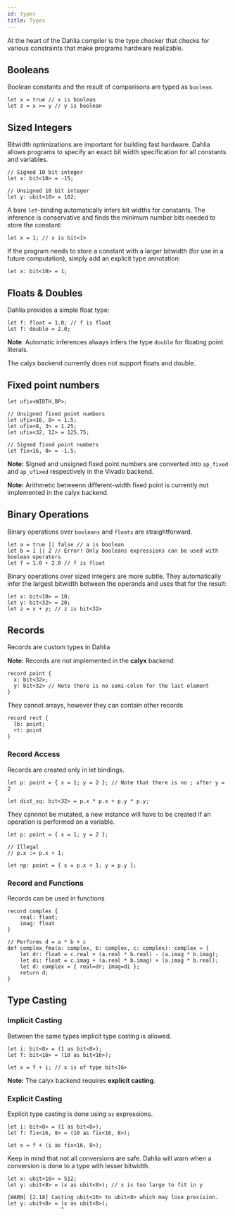 ```yaml
---
id: types
title: Types
---
```


At the heart of the Dahlia compiler is the type checker that checks for various
constraints that make programs hardware realizable.

## Booleans

Boolean constants and the result of comparisons are typed as `boolean`.

```dahlia
let x = true // x is boolean
let z = x >= y // y is boolean
```

## Sized Integers

Bitwidth optimizations are important for building fast hardware. Dahlia allows
programs to specify an exact bit width specification for all constants
and variables.

```
// Signed 10 bit integer
let x: bit<10> = -15;

// Unsigned 10 bit integer
let y: ubit<10> = 102;
```

A bare `let`-binding automatically infers bit widths for constants. The
inference is conservative and finds the minimum number bits needed to store
the constant:

```dahlia
let x = 1; // x is bit<1>
```

If the program needs to store a constant with a larger bitwidth (for use in
a future computation), simply add an explicit type annotation:

```dahlia
let x: bit<10> = 1;
```

## Floats & Doubles

Dahlia provides a simple float type:

```dahlia
let f: float = 1.0; // f is float
let f: double = 2.0;
```

**Note**: Automatic inferences always infers the type `double` for floating
point literals.

The calyx backend currently does not support floats and double.

## Fixed point numbers

```dahlia
let ufix<WIDTH,BP>;

// Unsigned fixed point numbers
let ufix<16, 8> = 1.5;
let ufix<8, 3> = 1.25;
let ufix<32, 12> = 125.75;

// Signed fixed point numbers
let fix<16, 8> = -1.5;
```

**Note:** Signed and unsigned fixed point numbers are converted into `ap_fixed` and `ap_ufixed` respectively in the Vivado backend.

**Note:** Arithmetic betweenn different-width fixed point is currently not implemented in the calyx backend.

## Binary Operations

Binary operations over `booleans` and `floats` are straightforward.

```dahlia
let a = true || false // a is boolean
let b = 1 || 2 // Error! Only booleans expressions can be used with boolean operators
let f = 1.0 + 2.0 // f is float
```

Binary operations over sized integers are more subtle. They automatically
infer the largest bitwidth between the operands and uses that for the
result:

```dahlia
let x: bit<10> = 10;
let y: bit<32> = 20;
let z = x + y; // z is bit<32>
```

## Records

Records are custom types in Dahlia

**Note:** Records are not implemented in the **calyx** backend

```
record point {
  x: bit<32>;
  y: bit<32> // Note there is no semi-colon for the last element
}
```

They cannot arrays, however they can contain other records

```
record rect {
  lb: point;
  rt: point
}
```

### Record Access

Records are created only in let bindings.

```
let p: point = { x = 1; y = 2 }; // Note that there is no ; after y = 2

let dist_sq: bit<32> = p.x * p.x + p.y * p.y;
```

They cannnot be mutated, a new instance will have to be created if an operation is performed on a variable.

```
let p: point = { x = 1; y = 2 };

// Illegal
// p.x := p.x + 1;

let np: point = { x = p.x + 1; y = p.y };
```

### Record and Functions

Records can be used in functions

```
record complex {
    real: float;
    imag: float
}

// Performs d = a * b + c
def complex_fma(a: complex, b: complex, c: complex): complex = {
    let dr: float = c.real + (a.real * b.real) - (a.imag * b.imag);
    let di: float = c.imag + (a.real * b.imag) + (a.imag * b.real);
    let d: complex = { real=dr; imag=di };
    return d;
}
```

## Type Casting

### Implicit Casting

Between the same types implicit type casting is allowed.

```
let i: bit<8> = (1 as bit<8>);
let f: bit<16> = (10 as bit<16>);

let x = f + i; // x is of type bit<16>
```

**Note:** The calyx backend requires **explicit casting**.

### Explicit Casting

Explicit type casting is done using `as` expressions.

```dahlia
let i: bit<8> = (1 as bit<8>);
let f: fix<16, 8> = (10 as fix<16, 8>);

let x = f + (i as fix<16, 8>);
```

Keep in mind that not all conversions are safe. Dahlia will warn when a conversion is done to a type with lesser bitwidth.

```dahlia
let x: ubit<16> = 512;
let y: ubit<8> = (x as ubit<8>); // x is too large to fit in y
```

```
[WARN] [2.18] Casting ubit<16> to ubit<8> which may lose precision.
let y: ubit<8> = (x as ubit<8>);
                 ^
```
